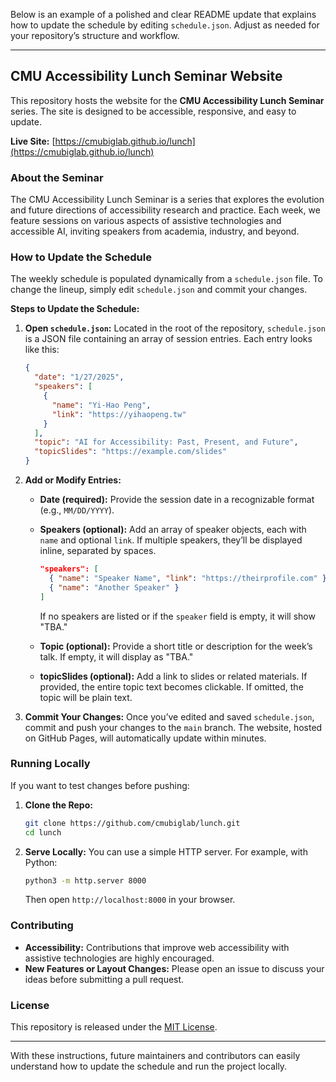 Below is an example of a polished and clear README update that explains how to update the schedule by editing `schedule.json`. Adjust as needed for your repository’s structure and workflow.

---

## CMU Accessibility Lunch Seminar Website

This repository hosts the website for the **CMU Accessibility Lunch Seminar** series. The site is designed to be accessible, responsive, and easy to update.

**Live Site:** [https://cmubiglab.github.io/lunch](https://cmubiglab.github.io/lunch)

### About the Seminar

The CMU Accessibility Lunch Seminar is a series that explores the evolution and future directions of accessibility research and practice. Each week, we feature sessions on various aspects of assistive technologies and accessible AI, inviting speakers from academia, industry, and beyond.

### How to Update the Schedule

The weekly schedule is populated dynamically from a `schedule.json` file. To change the lineup, simply edit `schedule.json` and commit your changes.

**Steps to Update the Schedule:**

1. **Open `schedule.json`:**
   Located in the root of the repository, `schedule.json` is a JSON file containing an array of session entries. Each entry looks like this:
   ```json
   {
     "date": "1/27/2025",
     "speakers": [
       {
         "name": "Yi-Hao Peng",
         "link": "https://yihaopeng.tw"
       }
     ],
     "topic": "AI for Accessibility: Past, Present, and Future",
     "topicSlides": "https://example.com/slides"
   }
   ```

2. **Add or Modify Entries:**
   - **Date (required):** Provide the session date in a recognizable format (e.g., `MM/DD/YYYY`).
   - **Speakers (optional):** Add an array of speaker objects, each with `name` and optional `link`. If multiple speakers, they’ll be displayed inline, separated by spaces.
     ```json
     "speakers": [
       { "name": "Speaker Name", "link": "https://theirprofile.com" },
       { "name": "Another Speaker" }
     ]
     ```
     If no speakers are listed or if the `speaker` field is empty, it will show "TBA."
   
   - **Topic (optional):** Provide a short title or description for the week’s talk. If empty, it will display as "TBA."
   - **topicSlides (optional):** Add a link to slides or related materials. If provided, the entire topic text becomes clickable. If omitted, the topic will be plain text.
   
3. **Commit Your Changes:**
   Once you’ve edited and saved `schedule.json`, commit and push your changes to the `main` branch. The website, hosted on GitHub Pages, will automatically update within minutes.

### Running Locally

If you want to test changes before pushing:

1. **Clone the Repo:**
   ```bash
   git clone https://github.com/cmubiglab/lunch.git
   cd lunch
   ```

2. **Serve Locally:**
   You can use a simple HTTP server. For example, with Python:
   ```bash
   python3 -m http.server 8000
   ```
   Then open `http://localhost:8000` in your browser.

### Contributing

- **Accessibility:** Contributions that improve web accessibility with assistive technologies are highly encouraged.  
- **New Features or Layout Changes:** Please open an issue to discuss your ideas before submitting a pull request.

### License

This repository is released under the [MIT License](LICENSE).

---

With these instructions, future maintainers and contributors can easily understand how to update the schedule and run the project locally.